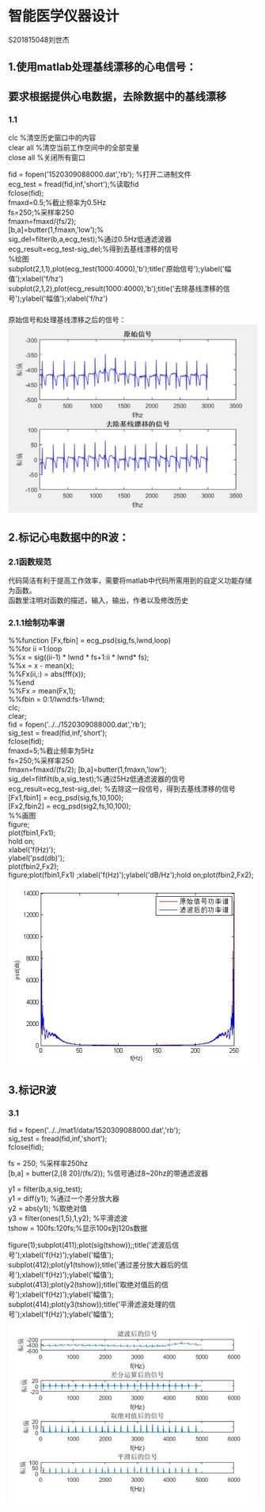 # 智能医学仪器设计
   S201815048刘世杰
## 1.使用matlab处理基线漂移的心电信号：
要求根据提供心电数据，去除数据中的基线漂移
------
### 1.1

clc       %清空历史窗口中的内容<br>
clear all     %清空当前工作空间中的全部变量<br>
close all     %关闭所有窗口<br>
 

 fid = fopen('1520309088000.dat','rb');  %打开二进制文件<br>
 ecg_test = fread(fid,inf,'short');%读取fid<br>
 fclose(fid);<br>
 fmaxd=0.5;%截止频率为0.5Hz<br>
 fs=250;%采样率250<br>
 fmaxn=fmaxd/(fs/2);<br>
 [b,a]=butter(1,fmaxn,'low');%<br>
 sig_del=filter(b,a,ecg_test);%通过0.5Hz低通滤波器<br>
 ecg_result=ecg_test-sig_del;%得到去基线漂移的信号<br>
 %绘图<br>
 subplot(2,1,1),plot(ecg_test(1000:4000),'b');title('原始信号');ylabel('幅值');xlabel('f/hz')<br>
 subplot(2,1,2),plot(ecg_result(1000:4000),'b');title('去除基线漂移的信号');ylabel('幅值');xlabel('f/hz')<br>
 ###
 
 原始信号和处理基线漂移之后的信号：<br>
 ![image](https://github.com/guangyubin/SmartHealth/blob/master/2018/students/S201815048/signal%20figure/signal%20compare.jpg)

 ## 2.标记心电数据中的R波：
 ### 2.1函数规范
  代码简洁有利于提高工作效率，需要将matlab中代码所需用到的自定义功能存储为函数。<br>
  函数里注明对函数的描述，输入，输出，作者以及修改历史
 ### 2.1.1绘制功率谱
 %%function [Fx,fbin] = ecg_psd(sig,fs,lwnd,loop)<br>
 %%for ii =1:loop<br>
   %%x = sig((ii-1) * lwnd * fs+1:ii * lwnd* fs);<br>
   %%x = x - mean(x);<br>
   %%Fx(ii,:) = abs(fff(x));<br>
 %%end<br>
 %%Fx = mean(Fx,1);<br>
 %%fbin = 0:1/lwnd:fs-1/lwnd;<br>
 clc;<br>
clear;<br>
fid = fopen('../../1520309088000.dat','rb');<br>
sig_test = fread(fid,inf,'short');<br>
fclose(fid);<br>
fmaxd=5;%截止频率为5Hz<br>
fs=250;%采样率250<br>
fmaxn=fmaxd/(fs/2);<be>
[b,a]=butter(1,fmaxn,'low');<br>
sig_del=filtfilt(b,a,sig_test);%通过5Hz低通滤波器的信号<br>
ecg_result=ecg_test-sig_del; %去除这一段信号，得到去基线漂移的信号<br>
 [Fx1,fbin1] = ecg_psd(sig,fs,10,100);<br>
[Fx2,fbin2] = ecg_psd(sig2,fs,10,100);<br>
%%画图<br>
figure;<br>
plot(fbin1,Fx1);<br>
hold on;<br>
xlabel('f(Hz)');<br>
ylabel('psd(db)');<br>
plot(fbin2,Fx2);<br>
figure;plot(fbin1,Fx1) ;xlabel('f(Hz)');ylabel('dB/Hz');hold on;plot(fbin2,Fx2);<br>
![image](https://github.com/guangyubin/SmartHealth/blob/master/2018/students/S201815048/signal%20figure/power%20spectrum.jpg)
  
## 3.标记R波
### 3.1
fid = fopen('../../mat1/data/1520309088000.dat','rb');<br>
sig_test = fread(fid,inf,'short');<br>
fclose(fid);<br>

fs = 250; %采样率250hz<br>
[b,a] = butter(2,[8 20]/(fs/2)); %信号通过8~20hz的带通滤波器<br>

y1 = filter(b,a,sig_test);<br>
y1 = diff(y1); %通过一个差分放大器<br>
y2 = abs(y1); %取绝对值<br>
y3 = filter(ones(1,5),1,y2); %平滑滤波<br>
tshow = 100fs:120fs;%显示100s到120s数据<br>

figure(1);subplot(411);plot(sig(tshow));;title('滤波后信号');xlabel('f(Hz)');ylabel('幅值');<br>
subplot(412);plot(y1(tshow));title('通过差分放大器后的信号');xlabel('f(Hz)');ylabel('幅值');<br>
subplot(413);plot(y2(tshow));title('取绝对值后的信号');xlabel('f(Hz)');ylabel('幅值');<br>
subplot(414);plot(y3(tshow));title('平滑滤波处理的信号');xlabel('f(Hz)');ylabel('幅值');<br>
![image](https://github.com/guangyubin/SmartHealth/blob/master/2018/students/S201815048/signal%20figure/four%20figure%20of%20the%20test.jpg)
